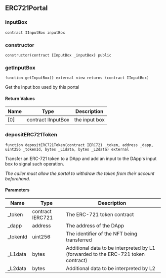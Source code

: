 ## ERC721Portal

### inputBox

```solidity
contract IInputBox inputBox
```

### constructor

```solidity
constructor(contract IInputBox _inputBox) public
```

### getInputBox

```solidity
function getInputBox() external view returns (contract IInputBox)
```

Get the input box used by this portal

#### Return Values

| Name | Type | Description |
| ---- | ---- | ----------- |
| [0] | contract IInputBox | the input box |

### depositERC721Token

```solidity
function depositERC721Token(contract IERC721 _token, address _dapp, uint256 _tokenId, bytes _L1data, bytes _L2data) external
```

Transfer an ERC-721 token to a DApp and add an input to
        the DApp's input box to signal such operation.

_The caller must allow the portal to withdraw the token
     from their account beforehand._

#### Parameters

| Name | Type | Description |
| ---- | ---- | ----------- |
| _token | contract IERC721 | The ERC-721 token contract |
| _dapp | address | The address of the DApp |
| _tokenId | uint256 | The identifier of the NFT being transferred |
| _L1data | bytes | Additional data to be interpreted by L1                (forwarded to the ERC-721 token contract) |
| _L2data | bytes | Additional data to be interpreted by L2 |


